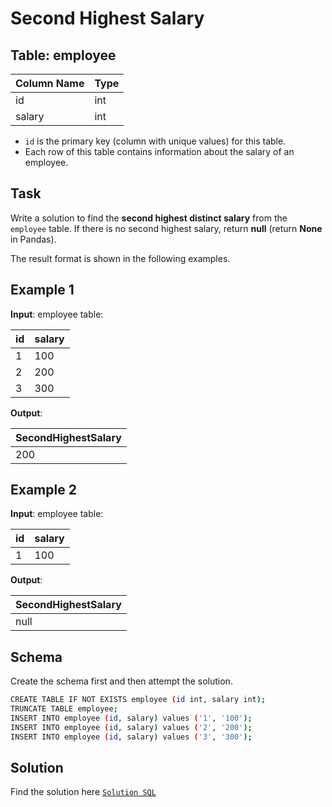 # Second Highest Salary

## Table: employee

| Column Name | Type |
|-------------|------|
| id          | int  |
| salary      | int  |

- `id` is the primary key (column with unique values) for this table.
- Each row of this table contains information about the salary of an employee.


## Task
Write a solution to find the **second highest distinct salary** from the `employee` table.
If there is no second highest salary, return **null** (return **None** in Pandas).

The result format is shown in the following examples.

## Example 1

**Input**:
employee table:

| id | salary |
|----|--------|
| 1  | 100    |
| 2  | 200    |
| 3  | 300    |

**Output**:

| SecondHighestSalary |
|----------------------|
| 200                  |


## Example 2

**Input**:
employee table:

| id | salary |
|----|--------|
| 1  | 100    |

**Output**:

| SecondHighestSalary |
|----------------------|
| null                 |


## Schema
Create the schema first and then attempt the solution.
```bash
CREATE TABLE IF NOT EXISTS employee (id int, salary int);
TRUNCATE TABLE employee;
INSERT INTO employee (id, salary) values ('1', '100');
INSERT INTO employee (id, salary) values ('2', '200');
INSERT INTO employee (id, salary) values ('3', '300');
```

## Solution
Find the solution here [`Solution SQL`](../solutions/2-second-highest-salary.sql)